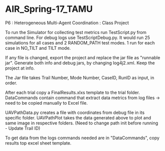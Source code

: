 # AIR_Spring-17_TAMU
P6 : Heterogeneous Multi-Agent Coordination : Class Project

To run the Simulator for collecting test metrics run TestScript.py from command line. For debug logs use TestScriptDebug.py.
It would run 25 simulations for all cases and 2 RANDOM_PATH test modes. 1 run for each case in NO_TILT and TILT mode.


If any file is changed, export the project and replace the jar file as "runnable jar".
Generate both info and debug jars, by changing log4j2.xml. Keep the project at info.

The Jar file takes Trail Number, Mode Number, CaseID, RunID as input, in order.

After each trial copy a FinalResults.xlxs template to the trial folder.
DataCommands contain command that extract data metrics from log files -> need to be copied manually to Excel file.

UAVPathData.py creates a file with coordinates from debug file in its specific folder.
UAVPathPlot takes the data generated above to plot and same image in respective folders. (Need to change path init before running - Update Trail ID)

To get data from the logs commands needed are in "DataCommands", copy results top excel sheet template.